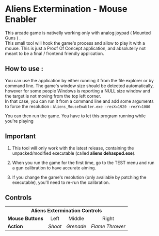 # Aliens Extermination - Mouse Enabler

This arcade game is nativelly working only with analog joypad ( Mounted Guns )  .  
This small tool will hook the game's process and allow to play it with a mouse. 
This is just a Proof Of Concept application, and absolutelly not meant to be a final / frontend friendly application.  

## How to use :

You can use the application by either running it from the file explorer or by command line. 
The game's window size should be detected automatically, however for some people Windows is reporting a NULL size window and the target is not moving from the top left corner.    
In that case, you can run it from a command line and add some arguments to force the resolution :
`Aliens_MouseEnabler.exe -resX=1920 -rezY=1080`

You can then run the game. You have to let this program running while you're playing

## Important

1) This tool will only work with the latest release, containing the unpacked/modified executable (called **aliens dehasped.exe**).

2) When you run the game for the first time, go to the TEST menu and run a gun calibration to have accurate aiming.

3) If you change the game's resolution (only available by patching the executable), you'll need to re-run the calibration.

## Controls

<table>
  <tr>
    <td colspan="4" align="center"><b>Aliens Extermination Controls</b>
  </tr>  
  <tr>
    <td><b>Mouse Buttons</b></td>
    <td align="center">Left</td>
    <td align="center">Middle</td>
    <td align="center">Right</td>
  </tr>  
<tr>
     <td><b>Action</b></td>
    <td align="center"><i>Shoot</i></td>
    <td align="center"><i>Grenade</i></td>
    <td align="center"><i>Flame Thrower</i></td>
  </tr>  
</table>